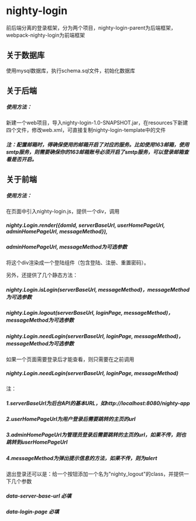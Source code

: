 # nighty-login
前后端分离的登录框架，分为两个项目，nighty-login-parent为后端框架，webpack-nighty-login为前端框架

## 关于数据库
使用mysql数据库，执行schema.sql文件，初始化数据库

## 关于后端
##### 使用方法：
新建一个web项目，导入nighty-login-1.0-SNAPSHOT.jar，在resources下新建四个文件，修改web.xml，可直接复制nighty-login-template中的文件
##### 注：配置邮箱时，得确保使用的邮箱开启了对应的服务。比如使用163邮箱，使用smtp服务，则需要确保你的163邮箱账号必须开启了smtp服务，可以登录邮箱查看是否开启。

## 关于前端
##### 使用方法：
在页面中引入nighty-login.js，提供一个div，调用
##### nighty.Login.render({domId, serverBaseUrl, userHomePageUrl, adminHomePageUrl, messageMethod}),
##### adminHomePageUrl, messageMethod为可选参数
将这个div渲染成一个登陆组件（包含登陆、注册、重置密码）。

另外，还提供了几个静态方法：
##### nighty.Login.isLogin(serverBaseUrl, messageMethod)，messageMethod为可选参数
##### nighty.Login.logout(serverBaseUrl, loginPage, messageMethod)，messageMethod为可选参数
##### nighty.Login.needLogin(serverBaseUrl, loginPage, messageMethod)，messageMethod为可选参数
如果一个页面需要登录后才能查看，则只需要在<body>之前调用
##### nighty.Login.needLogin(serverBaseUrl, loginPage, messageMethod)

注：
##### 1.serverBaseUrl为后台API的基本URL，如http://localhost:8080/nighty-app
##### 2.userHomePageUrl为用户登录后需要跳转的主页的url
##### 3.adminHomePageUrl为管理员登录后需要跳转的主页的url，如果不传，则也跳转到userHomePageUrl
##### 4.messageMethod为弹出提示信息的方法，如果不传，则为alert

退出登录还可以是：给一个按钮添加一个名为"nighty_logout"的class，并提供一下几个参数
##### data-server-base-url 必填
##### data-login-page 必填

